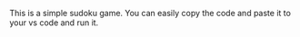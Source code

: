 This is a simple sudoku game. You can easily copy the code and paste it to your vs code and run it.
